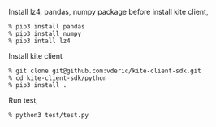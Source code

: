 Install lz4, pandas, numpy package before install kite client,

```
% pip3 install pandas
% pip3 install numpy
% pip3 intall lz4
```

Install kite client

```
% git clone git@github.com:vderic/kite-client-sdk.git
% cd kite-client-sdk/python
% pip3 install .
```

Run test,

```
% python3 test/test.py
```
